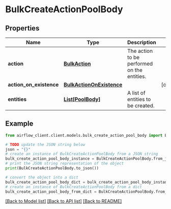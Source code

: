 # BulkCreateActionPoolBody


## Properties

Name | Type | Description | Notes
------------ | ------------- | ------------- | -------------
**action** | [**BulkAction**](BulkAction.md) | The action to be performed on the entities. | 
**action_on_existence** | [**BulkActionOnExistence**](BulkActionOnExistence.md) |  | [optional] 
**entities** | [**List[PoolBody]**](PoolBody.md) | A list of entities to be created. | 

## Example

```python
from airflow_client.client.models.bulk_create_action_pool_body import BulkCreateActionPoolBody

# TODO update the JSON string below
json = "{}"
# create an instance of BulkCreateActionPoolBody from a JSON string
bulk_create_action_pool_body_instance = BulkCreateActionPoolBody.from_json(json)
# print the JSON string representation of the object
print(BulkCreateActionPoolBody.to_json())

# convert the object into a dict
bulk_create_action_pool_body_dict = bulk_create_action_pool_body_instance.to_dict()
# create an instance of BulkCreateActionPoolBody from a dict
bulk_create_action_pool_body_from_dict = BulkCreateActionPoolBody.from_dict(bulk_create_action_pool_body_dict)
```
[[Back to Model list]](../README.md#documentation-for-models) [[Back to API list]](../README.md#documentation-for-api-endpoints) [[Back to README]](../README.md)


